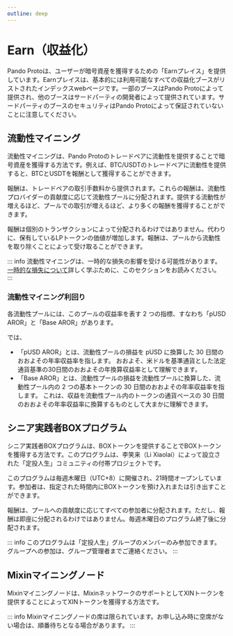 ```yaml
---
outline: deep
---
```


# Earn（収益化）

Pando Protoは、ユーザーが暗号資産を獲得するための「Earnプレイス」を提供しています。Earnプレイスは、基本的には利用可能なすべての収益化ブースがリストされたインデックスwebページです。一部のブースはPando Protoによって提供され、他のブースはサードパーティの開発者によって提供されています。サードパーティのブースのセキュリティはPando Protoによって保証されていないことに注意してください。

## 流動性マイニング

流動性マイニングは、Pando Protoのトレードペアに流動性を提供することで暗号資産を獲得する方法です。例えば、BTC/USDTのトレードペアに流動性を提供すると、BTCとUSDTを報酬として獲得することができます。

報酬は、トレードペアの取引手数料から提供されます。これらの報酬は、流動性プロバイダーの貢献度に応じて流動性プールに分配されます。提供する流動性が増えるほど、プールでの取引が増えるほど、より多くの報酬を獲得することができます。

報酬は個別のトランザクションによって分配されるわけではありません。代わりに、保有しているLPトークンの価値が増加します。報酬は、プールから流動性を取り除くことによって受け取ることができます。

::: info
流動性マイニングは、一時的な損失の影響を受ける可能性があります。[一時的な損失について](https://docs.pando.im/manual/trade.html#impermanent-loss)詳しく学ぶために、このセクションをお読みください。
:::

### 流動性マイニング利回り

各流動性プールには、このプールの収益率を表す 2 つの指標、すなわち「pUSD AROR」と「Base AROR」があります。

では、

- 「pUSD AROR」とは、流動性プールの損益を pUSD に換算した 30 日間のおおよその年率収益率を指します。 おおよそ、米ドルを基準通貨とした法定通貨基準の30日間のおおよその年換算収益率として理解できます。
- 「Base AROR」とは、流動性プールの損益を流動性プールに換算した、流動性プール内の 2 つの基本トークンの 30 日間のおおよその年率収益率を指します。 これは、収益を流動性プール内のトークンの通貨ベースの 30 日間のおおよその年率収益率に換算するものとして大まかに理解できます。

## シニア実践者BOXプログラム

シニア実践者BOXプログラムは、BOXトークンを提供することでBOXトークンを獲得する方法です。このプログラムは、李笑来（Li Xiaolai）によって設立された「定投人生」コミュニティの付帯プロジェクトです。

このプログラムは毎週木曜日（UTC+8）に開催され、21時間オープンしています。参加者は、指定された時間内にBOXトークンを預け入れまたは引き出すことができます。

報酬は、プールへの貢献度に応じてすべての参加者に分配されます。ただし、報酬は即座に分配されるわけではありません。毎週木曜日のプログラム終了後に分配されます。

::: info
このプログラムは「定投人生」グループのメンバーのみ参加できます。グループへの参加は、グループ管理者までご連絡ください。
:::

## Mixinマイニングノード

Mixinマイニングノードは、MixinネットワークのサポートとしてXINトークンを提供することによってXINトークンを獲得する方法です。

::: info
Mixinマイニングノードの席は限られています。お申し込み時に空席がない場合は、順番待ちとなる場合があります。
:::



